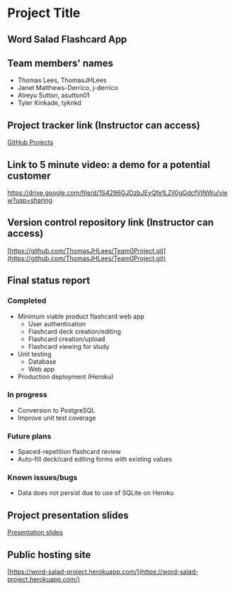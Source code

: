 # Project Title #
## Word Salad Flashcard App #

## Team members' names ##
 * Thomas Lees, ThomasJHLees
 * Janet Matthews-Derrico, j-derrico
 * Atreyu Sutton, asutton01
 * Tyler Kinkade, tyknkd

## Project tracker link (Instructor can access) ##
  [GitHub Projects](https://github.com/users/ThomasJHLees/projects/1)

## Link to 5 minute video: a demo for a potential customer ##
https://drive.google.com/file/d/1S4296GJDzbJEyQfe1LZil0gGdcfVINWu/view?usp=sharing

## Version control repository link (Instructor can access) ##
  [https://github.com/ThomasJHLees/Team0Project.git](https://github.com/ThomasJHLees/Team0Project.git)
  
## Final status report ##
### Completed ###
 * Minimum viable product flashcard web app
   * User authentication 
   * Flashcard deck creation/editing
   * Flashcard creation/upload
   * Flashcard viewing for study
 * Unit testing
   * Database
   * Web app
 * Production deployment (Heroku)
### In progress ###
 * Conversion to PostgreSQL
 * Improve unit test coverage
### Future plans ###
 * Spaced-repetition flashcard review
 * Auto-fill deck/card editing forms with existing values
### Known issues/bugs ###
 * Data does not persist due to use of SQLite on Heroku

## Project presentation slides ##
  [Presentation slides](https://docs.google.com/presentation/d/e/2PACX-1vT0D5K5G-H9BH5A9YFw5_ymyfEQ2phlKKtJTXFWIrMLYgszrhCeKmX3s7FZxSpvH_uP6eH25X62LbHW/pub?start=false&loop=false&delayms=3000)

## Public hosting site ##
[https://word-salad-project.herokuapp.com/](https://word-salad-project.herokuapp.com/)
